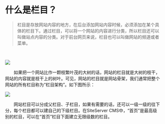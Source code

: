 # 什么是栏目？

> 栏目是存放网站内容的地方，在后台添加网站内容时候，必须添加在某个具体的栏目下。通过栏目，可以将一个网站的内容进行分类，所以栏目还可以叫做站点内容的分类。对于前台网页来说，栏目也可以叫做网站的频道或者菜单。

<br />

![](/assets/201.jpg)

&emsp;&emsp;如果把一个网站比作一颗枝繁叶茂的大树的话，网站的栏目就是大树的枝干，网站的内容就是枝干上的树叶。可见，网站的栏目就是网站骨架，我们通常把整个网站的所有栏目称为“栏目架构”。如下图所示：

![](/assets/202.png)

&emsp;&emsp;网站栏目可以分成父栏目、子栏目，如果有需要的话，还可以一级一级的往下分，每个栏目都可以建自己的下级栏目。在SiteServer CMS中，“首页”是最高级别的栏目，可以在“首页”栏目下面建立无限级数的栏目。
